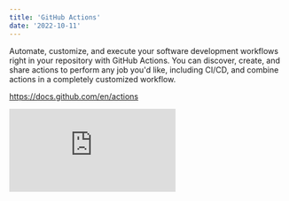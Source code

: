 ```yaml
---
title: 'GitHub Actions'
date: '2022-10-11'
---
```


Automate, customize, and execute your software development workflows right in your repository with GitHub Actions. You can discover, create, and share actions to perform any job you'd like, including CI/CD, and combine actions in a completely customized workflow.

https://docs.github.com/en/actions

<iframe title="GitHub Actions Video" class="top-0 left-0 position-absolute color-shadow-large rounded-1 width-full height-full" src="https://www.youtube-nocookie.com/embed/cP0I9w2coGU" frameborder="0" allow="accelerometer; autoplay; clipboard-write; encrypted-media; gyroscope; picture-in-picture" allowfullscreen=""></iframe>
